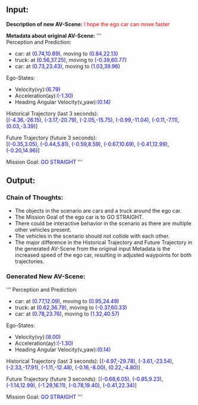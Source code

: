 ## Input:

**Description of new AV-Scene:**
<font color=Red>I hope the ego car can move faster</font>


**Metadata about original AV-Scene:**
'''\
Perception and Prediction:
- car: at <font color=Blue>(0.74,10.89)</font>, moving to <font color=Blue>(0.84,22.13)</font>
- truck: at <font color=Blue>(0.56,37.25)</font>, moving to <font color=Blue>(-0.39,60.77)</font>
- car: at <font color=Blue>(0.73,23.43)</font>, moving to <font color=Blue>(1.03,39.96)</font>

Ego-States:
- Velocity(vy):<font color=Blue>(6.79)</font>
- Acceleration(ay):<font color=Blue>(-1.30)</font>
- Heading Angular Velocity(v\_yaw):<font color=Blue>(0.14)</font>

Historical Trajectory (last 3 seconds):\
[<font color=Blue>(-4.36,-26.15), (-3.17,-20.79), (-2.05,-15.75), (-0.99,-11.04), (-0.11,-7.11), (0.03,-3.39)</font>]

Future Trajectory (future 3 seconds):\
[<font color=Blue>(-0.35,3.05), (-0.44,5.81), (-0.59,8.59), (-0.67,10.69), (-0.41,12.99), (-0.20,14.96)</font>]

Mission Goal: <font color=Blue>GO STRAIGHT</font>
'''

## Output:

### Chain of Thoughts:
- The objects in the scenario are cars and a truck around the ego car.
- The Mission Goal of the ego car is to GO STRAIGHT.
- There could be interactive behavior in the scenario as there are multiple other vehicles present.
- The vehicles in the scenario should not collide with each other.
- The major difference in the Historical Trajectory and Future Trajectory in the generated AV-Scene from the original input Metadata is the increased speed of the ego car, resulting in adjusted waypoints for both trajectories.

### Generated New AV-Scene:
''' 
Perception and Prediction:
- car: at <font color=Blue>(0.77,12.09)</font>, moving to <font color=Blue>(0.95,24.49)</font>
- truck: at <font color=Blue>(0.62,36.79)</font>, moving to <font color=Blue>(-0.37,60.33)</font>
- car: at <font color=Blue>(0.78,23.76)</font>, moving to <font color=Blue>(1.32,40.57)</font>

Ego-States:
- Velocity(vy):<font color=Blue>(8.00)</font>
- Acceleration(ay):<font color=Blue>(-1.30)</font>
- Heading Angular Velocity(v\_yaw):<font color=Blue>(0.14)</font>

Historical Trajectory (last 3 seconds):
[<font color=Blue>(-4.97,-29.78), (-3.61,-23.54), (-2.33,-17.91), (-1.11,-12.48), (-0.16,-8.00), (0.22,-4.80)</font>]

Future Trajectory (future 3 seconds):
[<font color=Blue>(-0.68,6.05), (-0.85,9.23), (-1.14,12.99), (-1.29,16.11), (-0.78,19.40), (-0.41,22.34)</font>]

Mission Goal: <font color=Blue>GO STRAIGHT</font> 
'''